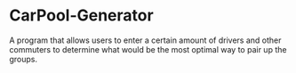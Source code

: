 # CarPool-Generator
A program that allows users to enter a certain amount of drivers and other commuters to determine what would be the most optimal way to pair up the groups.
